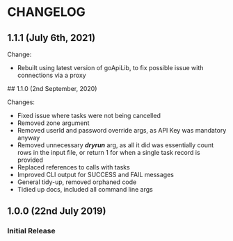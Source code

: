 # CHANGELOG

## 1.1.1 (July 6th, 2021)

Change:

- Rebuilt using latest version of goApiLib, to fix possible issue with connections via a proxy

## 1.1.0 (2nd September, 2020)

Changes:

- Fixed issue where tasks were not being cancelled
- Removed zone argument
- Removed userId and password override args, as API Key was mandatory anyway
- Removed unnecessary ___dryrun___ arg, as all it did was essentially count rows in the input file, or return 1 for when a single task record is provided
- Replaced references to calls with tasks
- Improved CLI output for SUCCESS and FAIL messages
- General tidy-up, removed orphaned code
- Tidied up docs, included all command line args

## 1.0.0 (22nd July 2019)

### Initial Release
